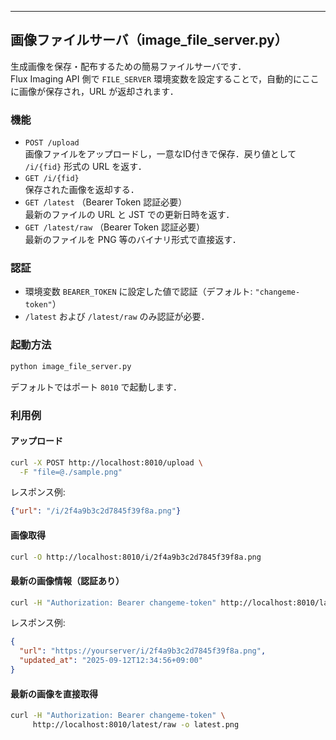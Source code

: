 ---

## 画像ファイルサーバ（image_file_server.py）

生成画像を保存・配布するための簡易ファイルサーバです．  
Flux Imaging API 側で `FILE_SERVER` 環境変数を設定することで，自動的にここに画像が保存され，URL が返却されます．  

### 機能

- `POST /upload`  
  画像ファイルをアップロードし，一意なID付きで保存．戻り値として `/i/{fid}` 形式の URL を返す．  
- `GET /i/{fid}`  
  保存された画像を返却する．  
- `GET /latest` （Bearer Token 認証必要）  
  最新のファイルの URL と JST での更新日時を返す．  
- `GET /latest/raw` （Bearer Token 認証必要）  
  最新のファイルを PNG 等のバイナリ形式で直接返す．  

### 認証

- 環境変数 `BEARER_TOKEN` に設定した値で認証（デフォルト: `"changeme-token"`）  
- `/latest` および `/latest/raw` のみ認証が必要．  

### 起動方法

```bash
python image_file_server.py
```

デフォルトではポート `8010` で起動します．

### 利用例

#### アップロード
```bash
curl -X POST http://localhost:8010/upload \
  -F "file=@./sample.png"
```

レスポンス例:
```json
{"url": "/i/2f4a9b3c2d7845f39f8a.png"}
```

#### 画像取得
```bash
curl -O http://localhost:8010/i/2f4a9b3c2d7845f39f8a.png
```

#### 最新の画像情報（認証あり）
```bash
curl -H "Authorization: Bearer changeme-token" http://localhost:8010/latest
```

レスポンス例:
```json
{
  "url": "https://yourserver/i/2f4a9b3c2d7845f39f8a.png",
  "updated_at": "2025-09-12T12:34:56+09:00"
}
```

#### 最新の画像を直接取得
```bash
curl -H "Authorization: Bearer changeme-token" \
     http://localhost:8010/latest/raw -o latest.png
```
